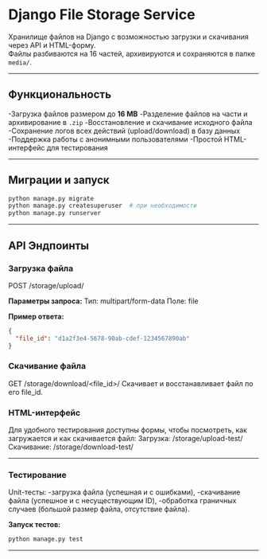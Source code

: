 # Django File Storage Service

Хранилище файлов на Django с возможностью загрузки и скачивания через API и HTML-форму.  
Файлы разбиваются на 16 частей, архивируются и сохраняются в папке `media/`.

---

## Функциональность

-Загрузка файлов размером до **16 MB**
-Разделение файлов на части и архивирование в `.zip`
-Восстановление и скачивание исходного файла
-Сохранение логов всех действий (upload/download) в базу данных
-Поддержка работы с анонимными пользователями
-Простой HTML-интерфейс для тестирования

---

## Миграции и запуск
```bash
python manage.py migrate
python manage.py createsuperuser  # при необходимости
python manage.py runserver
```

---

## API Эндпоинты

### Загрузка файла
POST /storage/upload/

**Параметры запроса:**
Тип: multipart/form-data
Поле: file

**Пример ответа:**
```json
{
  "file_id": "d1a2f3e4-5678-90ab-cdef-1234567890ab"
}
```

### Скачивание файла
GET /storage/download/<file_id>/
Скачивает и восстанавливает файл по его file_id.

### HTML-интерфейс
Для удобного тестирования доступны формы, чтобы посмотреть, как загружается и как скачивается файл:
Загрузка: /storage/upload-test/
Скачивание: /storage/download-test/

---

### Тестирование
Unit-тесты:
-загрузка файла (успешная и с ошибками),
-скачивание файла (успешное и с несуществующим ID),
-обработка граничных случаев (большой размер файла, отсутствие файла).

**Запуск тестов:**
```bash
python manage.py test
```

---